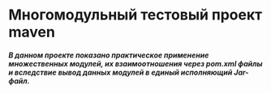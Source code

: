 # Многомодульный тестовый проект maven

##### В данном проекте показано практическое применение множественных модулей, их взаимоотношения через pom.xml файлы и вследствие вывод данных модулей в единый исполняющий Jar-файл.